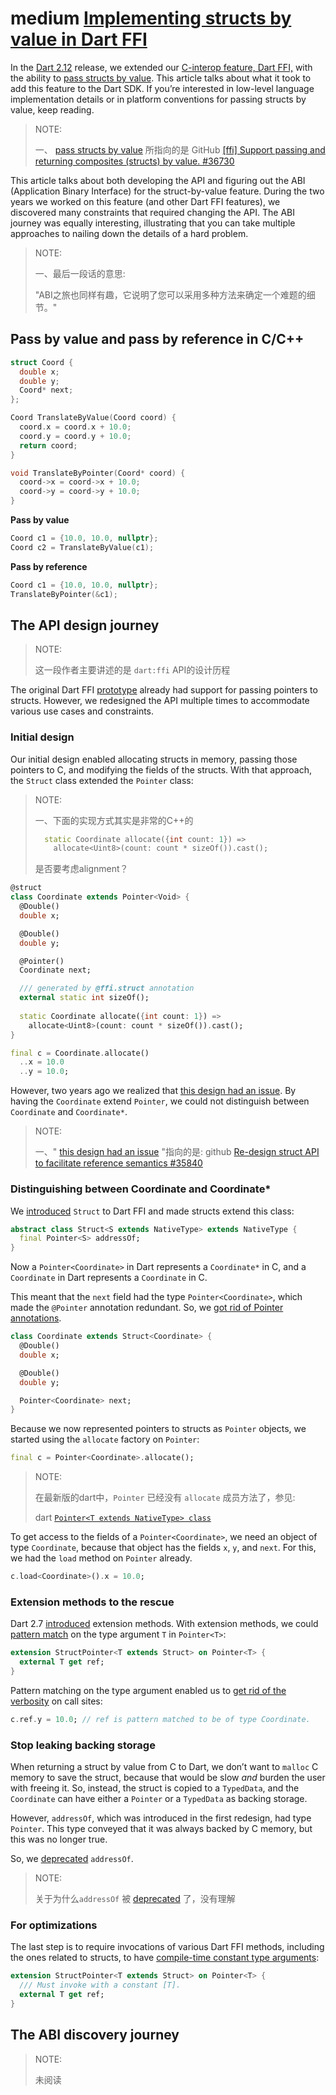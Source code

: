# medium [Implementing structs by value in Dart FFI](https://medium.com/dartlang/implementing-structs-by-value-in-dart-ffi-1cb1829d11a9)

In the [Dart 2.12](https://medium.com/dartlang/announcing-dart-2-12-499a6e689c87) release, we extended our [C-interop feature, Dart FFI,](https://dart.dev/guides/libraries/c-interop) with the ability to [pass structs by value](https://github.com/dart-lang/sdk/issues/36730). This article talks about what it took to add this feature to the Dart SDK. If you’re interested in low-level language implementation details or in platform conventions for passing structs by value, keep reading.

> NOTE: 
>
> 一、 [pass structs by value](https://github.com/dart-lang/sdk/issues/36730) 所指向的是 GitHub [[ffi] Support passing and returning composites (structs) by value. #36730](https://github.com/dart-lang/sdk/issues/36730) 
>
> 



This article talks about both developing the API and figuring out the ABI (Application Binary Interface) for the struct-by-value feature. During the two years we worked on this feature (and other Dart FFI features), we discovered many constraints that required changing the API. The ABI journey was equally interesting, illustrating that you can take multiple approaches to nailing down the details of a hard problem.

> NOTE:
>
> 一、最后一段话的意思: 
>
> "ABI之旅也同样有趣，它说明了您可以采用多种方法来确定一个难题的细节。"

## Pass by value and pass by reference in C/C++



```C
struct Coord {
  double x;
  double y;
  Coord* next;
};

Coord TranslateByValue(Coord coord) {
  coord.x = coord.x + 10.0;
  coord.y = coord.y + 10.0;
  return coord;
}

void TranslateByPointer(Coord* coord) {
  coord->x = coord->x + 10.0;
  coord->y = coord->y + 10.0;
}
```



**Pass by value**

```C
Coord c1 = {10.0, 10.0, nullptr};
Coord c2 = TranslateByValue(c1);
```

**Pass by reference**

```C
Coord c1 = {10.0, 10.0, nullptr};
TranslateByPointer(&c1);
```



## The API design journey

> NOTE: 
>
> 这一段作者主要讲述的是 `dart:ffi` API的设计历程

The original Dart FFI [prototype](https://dart-review.googlesource.com/c/sdk/+/80124) already had support for passing pointers to structs. However, we redesigned the API multiple times to accommodate various use cases and constraints.

### Initial design

Our initial design enabled allocating structs in memory, passing those pointers to C, and modifying the fields of the structs. With that approach, the `Struct` class extended the `Pointer` class:

> NOTE: 
>
> 一、下面的实现方式其实是非常的C++的
>
> ```dart
>   static Coordinate allocate({int count: 1}) =>
>     allocate<Uint8>(count: count * sizeOf()).cast();
> ```
>
> 是否要考虑alignment？
>
> 



```dart
@struct
class Coordinate extends Pointer<Void> {
  @Double()
  double x;

  @Double()
  double y;

  @Pointer()
  Coordinate next;

  /// generated by @ffi.struct annotation
  external static int sizeOf();
	
  static Coordinate allocate({int count: 1}) =>
    allocate<Uint8>(count: count * sizeOf()).cast();
}
```



```dart
final c = Coordinate.allocate()
  ..x = 10.0
  ..y = 10.0;
```



However, two years ago we realized that [this design had an issue](https://github.com/dart-lang/sdk/issues/35840). By having the `Coordinate` extend `Pointer`, we could not distinguish between `Coordinate` and `Coordinate*`.

> NOTE: 
>
> 一、" [this design had an issue](https://github.com/dart-lang/sdk/issues/35840) "指向的是: github [Re-design struct API to facilitate reference semantics #35840](https://github.com/dart-lang/sdk/issues/35840) 
>
> 



### Distinguishing between Coordinate and Coordinate*

We [introduced](https://dart-review.googlesource.com/c/sdk/+/101291) `Struct` to Dart FFI and made structs extend this class:

```dart
abstract class Struct<S extends NativeType> extends NativeType {
  final Pointer<S> addressOf;
}
```

Now a `Pointer<Coordinate>` in Dart represents a `Coordinate*` in C, and a `Coordinate` in Dart represents a `Coordinate` in C.

This meant that the `next` field had the type `Pointer<Coordinate>`, which made the `@Pointer` annotation redundant. So, we [got rid of Pointer annotations](https://dart-review.googlesource.com/c/sdk/+/108415).



```dart
class Coordinate extends Struct<Coordinate> {
  @Double()
  double x;

  @Double()
  double y;

  Pointer<Coordinate> next;
}
```

Because we now represented pointers to structs as `Pointer` objects, we started using the `allocate` factory on `Pointer`:

```dart
final c = Pointer<Coordinate>.allocate();
```

> NOTE: 
>
> 在最新版的dart中，`Pointer` 已经没有 `allocate` 成员方法了，参见:
>
> dart [`Pointer<T extends NativeType> class`](https://api.dart.dev/stable/2.13.4/dart-ffi/Pointer-class.html) 
>
> 

To get access to the fields of a `Pointer<Coordinate>`, we need an object of type `Coordinate`, because that object has the fields `x`, `y`, and `next`. For this, we had the `load` method on `Pointer` already.

```dart
c.load<Coordinate>().x = 10.0;
```

### Extension methods to the rescue

Dart 2.7 [introduced](https://medium.com/dartlang/dart-2-7-a3710ec54e97) extension methods. With extension methods, we could [pattern match](https://dart-review.googlesource.com/c/sdk/+/118992/14/sdk/lib/ffi/ffi.dart) on the type argument `T` in `Pointer<T>`:

```dart
extension StructPointer<T extends Struct> on Pointer<T> {
  external T get ref;
}
```

Pattern matching on the type argument enabled us to [get rid of the verbosity](https://dart-review.googlesource.com/c/sdk/+/118993/16/tests/ffi/structs_test.dart) on call sites:

```dart
c.ref.y = 10.0; // ref is pattern matched to be of type Coordinate.
```



### Stop leaking backing storage

When returning a struct by value from C to Dart, we don’t want to `malloc` C memory to save the struct, because that would be slow *and* burden the user with freeing it. So, instead, the struct is copied to a `TypedData`, and the `Coordinate` can have either a `Pointer` or a `TypedData` as backing storage.

However, `addressOf`, which was introduced in the first redesign, had type `Pointer`. This type conveyed that it was always backed by C memory, but this was no longer true.

So, we [deprecated](https://github.com/dart-lang/sdk/issues/40667) `addressOf`.

> NOTE:
>
> 关于为什么`addressOf` 被  [deprecated](https://github.com/dart-lang/sdk/issues/40667) 了，没有理解

### For optimizations

The last step is to require invocations of various Dart FFI methods, including the ones related to structs, to have [compile-time constant type arguments](https://github.com/dart-lang/sdk/issues/44621):

```dart
extension StructPointer<T extends Struct> on Pointer<T> {
  /// Must invoke with a constant [T].
  external T get ref;
}
```

## The ABI discovery journey

> NOTE: 
>
> 未阅读
